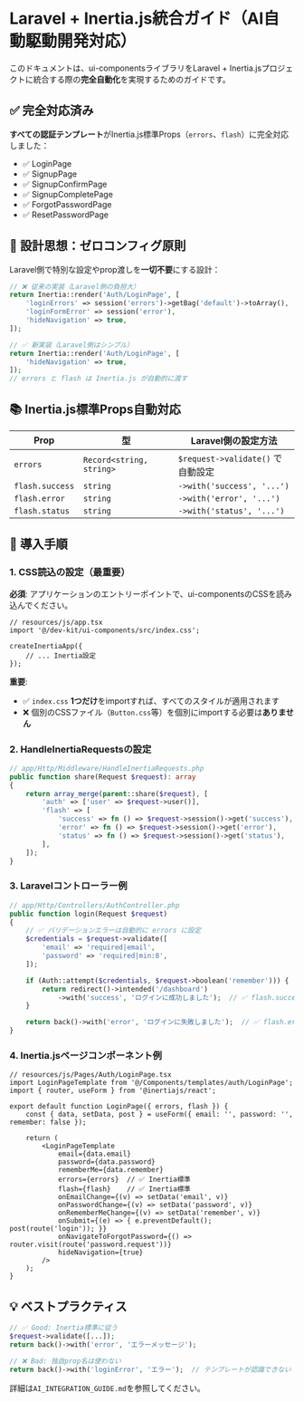 # Laravel + Inertia.js統合ガイド（AI自動駆動開発対応）

このドキュメントは、ui-componentsライブラリをLaravel + Inertia.jsプロジェクトに統合する際の**完全自動化**を実現するためのガイドです。

## ✅ 完全対応済み

**すべての認証テンプレート**がInertia.js標準Props（`errors`、`flash`）に完全対応しました：

- ✅ LoginPage
- ✅ SignupPage
- ✅ SignupConfirmPage
- ✅ SignupCompletePage
- ✅ ForgotPasswordPage
- ✅ ResetPasswordPage

## 🎯 設計思想：ゼロコンフィグ原則

Laravel側で特別な設定やprop渡しを**一切不要**にする設計：

```php
// ❌ 従来の実装（Laravel側の負担大）
return Inertia::render('Auth/LoginPage', [
    'loginErrors' => session('errors')->getBag('default')->toArray(),
    'loginFormError' => session('error'),
    'hideNavigation' => true,
]);

// ✅ 新実装（Laravel側はシンプル）
return Inertia::render('Auth/LoginPage', [
    'hideNavigation' => true,
]);
// errors と flash は Inertia.js が自動的に渡す
```

## 📚 Inertia.js標準Props自動対応

| Prop | 型 | Laravel側の設定方法 |
|------|---|-------------------|
| `errors` | `Record<string, string>` | `$request->validate()` で自動設定 |
| `flash.success` | `string` | `->with('success', '...')` |
| `flash.error` | `string` | `->with('error', '...')` |
| `flash.status` | `string` | `->with('status', '...')` |

## 🚀 導入手順

### 1. CSS読込の設定（最重要）

**必須**: アプリケーションのエントリーポイントで、ui-componentsのCSSを読み込んでください。

```tsx
// resources/js/app.tsx
import '@/dev-kit/ui-components/src/index.css';

createInertiaApp({
    // ... Inertia設定
});
```

**重要**:
- ✅ `index.css` **1つだけ**をimportすれば、すべてのスタイルが適用されます
- ❌ 個別のCSSファイル（`Button.css`等）を個別にimportする必要は**ありません**

### 2. HandleInertiaRequestsの設定

```php
// app/Http/Middleware/HandleInertiaRequests.php
public function share(Request $request): array
{
    return array_merge(parent::share($request), [
        'auth' => ['user' => $request->user()],
        'flash' => [
            'success' => fn () => $request->session()->get('success'),
            'error' => fn () => $request->session()->get('error'),
            'status' => fn () => $request->session()->get('status'),
        ],
    ]);
}
```

### 3. Laravelコントローラー例

```php
// app/Http/Controllers/AuthController.php
public function login(Request $request)
{
    // ✅ バリデーションエラーは自動的に errors に設定
    $credentials = $request->validate([
        'email' => 'required|email',
        'password' => 'required|min:8',
    ]);

    if (Auth::attempt($credentials, $request->boolean('remember'))) {
        return redirect()->intended('/dashboard')
            ->with('success', 'ログインに成功しました');  // ✅ flash.success
    }

    return back()->with('error', 'ログインに失敗しました');  // ✅ flash.error
}
```

### 4. Inertia.jsページコンポーネント例

```tsx
// resources/js/Pages/Auth/LoginPage.tsx
import LoginPageTemplate from '@/Components/templates/auth/LoginPage';
import { router, useForm } from '@inertiajs/react';

export default function LoginPage({ errors, flash }) {
    const { data, setData, post } = useForm({ email: '', password: '', remember: false });

    return (
        <LoginPageTemplate
            email={data.email}
            password={data.password}
            rememberMe={data.remember}
            errors={errors}  // ✅ Inertia標準
            flash={flash}    // ✅ Inertia標準
            onEmailChange={(v) => setData('email', v)}
            onPasswordChange={(v) => setData('password', v)}
            onRememberMeChange={(v) => setData('remember', v)}
            onSubmit={(e) => { e.preventDefault(); post(route('login')); }}
            onNavigateToForgotPassword={() => router.visit(route('password.request'))}
            hideNavigation={true}
        />
    );
}
```

## 💡 ベストプラクティス

```php
// ✅ Good: Inertia標準に従う
$request->validate([...]);
return back()->with('error', 'エラーメッセージ');

// ❌ Bad: 独自prop名は使わない
return back()->with('loginError', 'エラー');  // テンプレートが認識できない
```

詳細は`AI_INTEGRATION_GUIDE.md`を参照してください。
